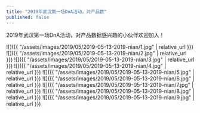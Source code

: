 ```yaml
---
title: "2019年武汉第一场DnA活动，对产品数"
published: false
---
```

2019年武汉第一场DnA活动，对产品数据感兴趣的小伙伴欢迎加入！



![]({{ "/assets/images/2019/05/2019-05-13-2019-nian/1.jpg" | relative_url }})
![]({{ "/assets/images/2019/05/2019-05-13-2019-nian/2.jpg" | relative_url }})
![]({{ "/assets/images/2019/05/2019-05-13-2019-nian/3.jpg" | relative_url }})
![]({{ "/assets/images/2019/05/2019-05-13-2019-nian/4.jpg" | relative_url }})
![]({{ "/assets/images/2019/05/2019-05-13-2019-nian/5.jpg" | relative_url }})
![]({{ "/assets/images/2019/05/2019-05-13-2019-nian/6.jpg" | relative_url }})
![]({{ "/assets/images/2019/05/2019-05-13-2019-nian/7.jpg" | relative_url }})
![]({{ "/assets/images/2019/05/2019-05-13-2019-nian/8.jpg" | relative_url }})
![]({{ "/assets/images/2019/05/2019-05-13-2019-nian/9.jpg" | relative_url }})
